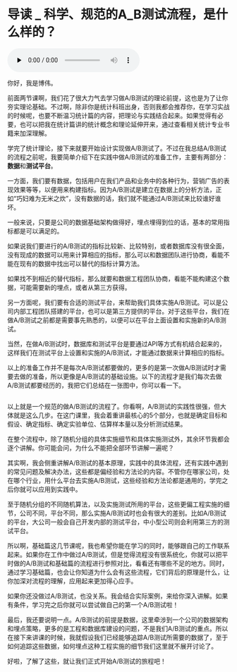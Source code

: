 # 导读 _ 科学、规范的A_B测试流程，是什么样的？

<audio id="audio" title="导读 | 科学、规范的A/B测试流程，是什么样的？" controls="" preload="none"><source id="mp3" src="https://static001.geekbang.org/resource/audio/50/5b/5082af91d3e6d68yyedf949de494335b.mp3"></audio>

你好，我是博伟。

前面两节课啊，我们花了很大力气去学习做A/B测试的理论前提，这也是为了让你夯实理论基础。不过啊，除非你是统计科班出身，否则我都会推荐你，在学习实战的时候呢，也要不断温习统计篇的内容，把理论与实践结合起来。如果觉得有必要，也可以把我在统计篇讲的统计概念和理论延伸开来，通过查看相关统计专业书籍来加深理解。

学完了统计理论，接下来就要开始设计实现做A/B测试了。不过在我总结A/B测试的流程之前呢，我要简单介绍下在实践中做A/B测试的准备工作，主要有两部分：**数据**和**测试平台**。

一方面，我们要有数据，包括用户在我们产品和业务中的各种行为，营销广告的表现效果等等，以便用来构建指标。因为A/B测试是建立在数据上的分析方法，正如“巧妇难为无米之炊”，没有数据的话，我们就不能通过A/B测试来比较谁好谁坏。

一般来说，只要是公司的数据基础架构做得好，埋点埋得到位的话，基本的常用指标都是可以满足的。

如果说我们要进行的A/B测试的指标比较新、比较特别，或者数据库没有很全面，没有现成的数据可以用来计算相应的指标，那么可以和数据团队进行协商，看能不能在现有的数据中找出可以替代的指标计算方法。

如果找不到相近的替代指标，那么就要和数据工程团队协商，看能不能构建这个数据，可能需要新的埋点，或者从第三方获得。

另一方面呢，我们要有合适的测试平台，来帮助我们具体实施A/B测试。可以是公司内部工程团队搭建的平台，也可以是第三方提供的平台。对于这些平台，我们在做A/B测试之前都是需要事先熟悉的，以便可以在平台上面设置和实施新的A/B测试。

当然，在做A/B测试时，数据库和测试平台是要通过API等方式有机结合起来的，这样我们在测试平台上设置和实施的A/B测试，才能通过数据来计算相应的指标。

以上的准备工作并不是每次A/B测试都要做的，更多的是第一次做A/B测试时才需要去做的准备，所以更像是A/B测试的基础设施。以下的流程才是我们每次去做A/B测试都要经历的，我把它们总结在一张图中，你可以看一下。

<img src="https://static001.geekbang.org/resource/image/86/e5/86a26b183d53e37a247d54f06e38bae5.png" alt="">

以上就是一个规范的做A/B测试的流程了。你看啊，A/B测试的实践性很强，但大体就是这么几步。在这门课里，我会着重讲最核心的5个部分，也就是确定目标和假设、确定指标、确定实验单位、估算样本量以及分析测试结果。

在整个流程中，除了随机分组的具体实施细节和具体实施测试外，其余环节我都会逐个讲解。你可能会问，为什么不能把全部环节讲解一遍呢？

其实啊，我会侧重讲解A/B测试的基本原理，实践中的具体流程，还有实践中遇到的常见问题及解决办法，这些都是偏经验和方法论的内容。不管你在哪家公司，处在哪个行业，用什么平台去实施A/B测试，这些经验和方法论都是通用的，学完之后你就可以应用到实践中。

至于随机分组的不同随机算法，以及实施测试所用的平台，这些更偏工程实施的细节，公司不同，平台不同，那么实施A/B测试时也会有很大的差别。比如A/B测试的平台，大公司一般会自己开发内部的测试平台，中小型公司则会利用第三方的测试平台。

所以啊，基础篇这几节课呢，我也希望你能在学习的同时，能够跟自己的工作联系起来。如果你在工作中做过A/B测试，但是觉得流程没有很系统化，你就可以把平时做的A/B测试和基础篇的流程进行参照对比，看看还有哪些不足的地方。同时，通过学习基础篇，也会让你知道为什么会有这些流程，它们背后的原理是什么，让你加深对流程的理解，应用起来更加得心应手。

如果你还没做过A/B测试，也没关系。我会结合实际案例，来给你深入讲解。如果有条件，学习完之后你就可以尝试做自己的第一个A/B测试啦！

最后，我还要说明一点。A/B测试的前提是数据，这里牵涉到一个公司的数据架构和埋点策略，更多的是工程和数据库建设的问题，不是我们A/B测试的重点。所以在接下来讲课的时候，我就假设我们已经能够追踪A/B测试所需要的数据了，至于如何追踪这些数据，如何埋点这种工程实施的细节我们这里就不展开讨论了。

好啦，了解了这些，就让我们正式开始A/B测试的旅程吧！

